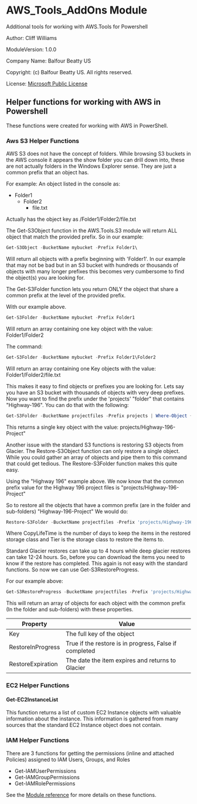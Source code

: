 # AWS_Tools_AddOns Module

Additional tools for working with AWS.Tools for Powershell

Author: Cliff Williams

ModuleVersion: 1.0.0

Company Name: Balfour Beatty US

Copyright: (c) Balfour Beatty US. All rights reserved.

License: [Microsoft Public License](https://opensource.org/licenses/MS-PL)

## Helper functions for working with AWS in Powershell

These functions were created for working with AWS in PowerShell.

### Aws S3 Helper Functions

AWS S3 does not have the concept of folders. While browsing S3 buckets in the AWS console it appears the show folder you can drill down into, these are not actually folders in the Windows Explorer sense. They are just a common prefix that an object has.

For example:
An object listed in the console as:

* Folder1
  * Folder2
    * file.txt

Actually has the object key as /Folder1/Folder2/file.txt

The Get-S3Object function in the AWS.Tools.S3 module will return ALL object that match the provided prefix. So in our example:

```powershell
Get-S3Object -BucketName mybucket -Prefix Folder1\
```

Will return all objects with a prefix beginning with 'Folder1'. In our example that may not be bad but in an S3 bucket with hundreds or thousands of objects with many longer prefixes this becomes very cumbersome to find the object(s) you are looking for.

The Get-S3Folder function lets you return ONLY the object that share a common prefix at the level of the provided prefix.

With our example above.

```powershell
Get-S3Folder -BucketName mybucket -Prefix Folder1
```

Will return an array containing one key object with the value:
Folder1/Folder2

The command:

```powershell
Get-S3Folder -BucketName mybucket -Prefix Folder1\Folder2
```

Will return an array containing one Key objects with the value:
Folder1/Folder2/file.txt

This makes it easy to find objects or prefixes you are looking for.
Lets say you have an S3 bucket with thousands of objects with very deep prefixes. Now you want to find the prefix under the 'projects' "folder" that contains "Highway-196". You can do that with the following:

```powershell
Get-S3Folder -BucketName projectfiles -Prefix projects | Where-Object {$_.Key -like "*Highway-196*"}
```

This returns a single key object with the value:
projects/Highway-196-Project"

Another issue with the standard S3 functions is restoring S3 objects from Glacier. The Restore-S3Object function can only restore a single object. While you could gather an array of objects and pipe them to this command that could get tedious. The Restore-S3Folder function makes this quite easy.

Using the "Highway 196" example above. We now know that the common prefix value for the Highway 196 project files is "projects/Highway-196-Project"

So to restore all the objects that have a common prefix (are in the folder and sub-folders) "Highway-196-Project" We would do:

```powershell
Restore-S3Folder -BucketName projectfiles -Prefix 'projects/Highway-196-Project' -CopyLifeTime 90 -Tier Standard
```

Where CopyLifeTime is the number of days to keep the items in the restored storage class and Tier is the storage class to restore the items to.

Standard Glacier restores can take up to 4 hours while deep glacier restores can take 12-24 hours. So, before you can download the items you need to know if the restore has completed. This again is not easy with the standard functions. So now we can use Get-S3RestoreProgress.

For our example above:

```powershell
Get-S3RestoreProgress -BucketName projectfiles -Prefix 'projects/Highway-196-Project' 
```

This will return an array of objects for each object with the common prefix (In the folder and sub-folders) with these properties.

|Property | Value |
| - | - |
| Key | The full key of the object |
| RestoreInProgress | True if the restore is in progress, False if completed |
| RestoreExpiration | The date the item expires and returns to Glacier |

### EC2 Helper Functions

#### Get-EC2InstanceList

This function returns a list of custom EC2 Instance objects with valuable information about the instance. This information is gathered from many sources that the standard EC2 Instance object does not contain.

### IAM Helper Functions

There are 3 functions for getting the permissions (inline and attached Policies) assigned to IAM Users, Groups, and Roles

* Get-IAMUserPermissions
* Get-IAMGroupPermissions
* Get-IAMRolePermissions

See the [Module reference](docs/reference.html) for more details on these functions.
